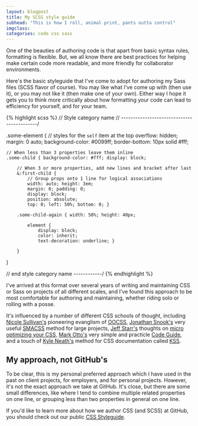 ```yaml
---
layout: blogpost
title: My SCSS style guide
subhead: "This is how I roll, animal print, pants outta control"
imgclass:
categories: code css sass
---
```


One of the beauties of authoring code is that apart from basic syntax rules, formatting is flexible. But, we all know there are best practices for helping make certain code more readable, and more friendly for collaborator environments.

Here's the basic styleguide that I've come to adopt for authoring my Sass files (SCSS flavor of course). You may like what I've come up with (then use it), or you may not like it (then make one of your own). Either way I hope it gets you to think more critically about how formatting your code can lead to efficiency for yourself, and for your team.

{% highlight scss %}
// Style category name
// -------------------------------------------/

.some-element {
    // styles for the `self` item at the top
    overflow: hidden;
    margin: 0 auto;
    background-color: #0099ff;
    border-bottom: 10px solid #fff;

    // When less than 3 properties leave them inline
    .some-child { background-color: #fff; display: block;

        // When 3 or more properties, add new lines and bracket after last
        &:first-child {
            // Group props onto 1 line for logical associations
            width: auto; height: 3em;
            margin: 0; padding: 0;
            display: block;
            position: absolute;
            top: 0; left: 50%; bottom: 0; }

        .some-child-again { width: 50%; height: 40px;

            element {
                display: block;
                color: inherit;
                text-decoration: underline; }

        }

}

// end style category name ------------/
{% endhighlight %}

I've arrived at this format over several years of writing and maintaining CSS or Sass on projects of all different scales, and I've found this approach to be most comfortable for authoring and maintaining, whether riding solo or rolling with a posse.

It's influenced by a number of different CSS schools of thought, including [Nicole Sullivan's](https://twitter.com/stubbornella) pioneering evanglism of [OOCSS](http://oocss.org/), [Jonathan Snook's](https://twitter.com/snookca) very useful [SMACSS](http://smacss.com/) method for large projects, [Jeff Starr's](https://twitter.com/perishable) thoughts on [micro optimizing your CSS](http://perishablepress.com/how-to-micro-optimize-your-css/), [Mark Otto's](https://twitter.com/mdo) very simple and practicle [Code Guide](http://mdo.github.io/code-guide/), and a touch of [Kyle Neath's](https://twitter.com/kneath) method for CSS documentation called [KSS](http://warpspire.com/kss/).

## My approach, not GitHub's

To be clear, this is my personal preferred approach which I have used in the past on client projects, for employers, and for personal projects. However, it's not the exact approach we take at GitHub. It's close, but there are some small differences, like where I tend to combine multiple related properties on one line, or grouping less than two properties in general on one line.

If you'd like to learn more about how we author CSS (and SCSS) at GitHub, you should check out our public [CSS Styleguide](https://github.com/styleguide/css).
